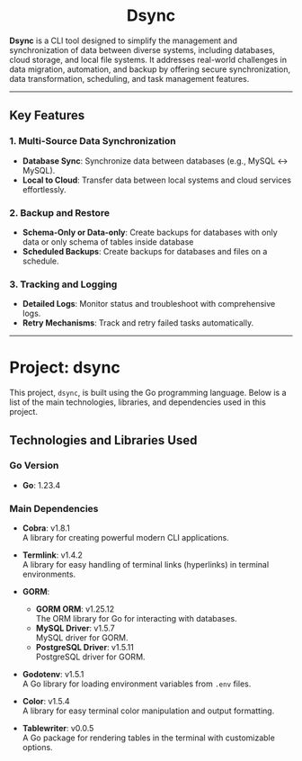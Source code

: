<h1 align="center">
    Dsync
</h1>

**Dsync** is a CLI tool designed to simplify the management and synchronization of data between diverse systems, including databases, cloud storage, and local file systems. It addresses real-world challenges in data migration, automation, and backup by offering secure synchronization, data transformation, scheduling, and task management features.

---

## Key Features

### 1. Multi-Source Data Synchronization
- **Database Sync**: Synchronize data between databases (e.g., MySQL ↔ MySQL).
- **Local to Cloud**: Transfer data between local systems and cloud services effortlessly.

### 2. Backup and Restore
- **Schema-Only or Data-only**: Create backups for databases with only data or only schema of tables inside database
- **Scheduled Backups**: Create backups for databases and files on a schedule.

### 3. Tracking and Logging
- **Detailed Logs**: Monitor status and troubleshoot with comprehensive logs.
- **Retry Mechanisms**: Track and retry failed tasks automatically.

---

# Project: dsync

This project, `dsync`, is built using the Go programming language. Below is a list of the main technologies, libraries, and dependencies used in this project.

## Technologies and Libraries Used

### Go Version
- **Go**: 1.23.4

### Main Dependencies

- **Cobra**: v1.8.1  
  A library for creating powerful modern CLI applications.

- **Termlink**: v1.4.2  
  A library for easy handling of terminal links (hyperlinks) in terminal environments.

- **GORM**:  
  - **GORM ORM**: v1.25.12  
    The ORM library for Go for interacting with databases.
  - **MySQL Driver**: v1.5.7  
    MySQL driver for GORM.
  - **PostgreSQL Driver**: v1.5.11  
    PostgreSQL driver for GORM.

- **Godotenv**: v1.5.1  
  A Go library for loading environment variables from `.env` files.

- **Color**: v1.5.4  
  A library for easy terminal color manipulation and output formatting.

- **Tablewriter**: v0.0.5  
  A Go package for rendering tables in the terminal with customizable options.

